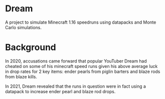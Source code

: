 # Dream
A project to simulate Minecraft 1.16 speedruns using datapacks and Monte Carlo simulations.

# Background
In 2020, accusations came forward that popular YouTuber Dream had cheated on some of his minecraft speed runs given his above average luck in drop rates for 2 key items: ender pearls from piglin barters and blaze rods from blaze kills.

In 2021, Dream revealed that the runs in question were in fact using a datapack to increase ender pearl and blaze rod drops.